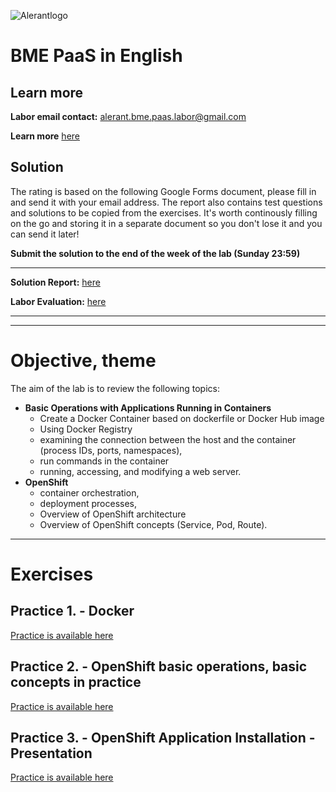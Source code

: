 ![Alerantlogo](https://www.alerant.hu/img/logo.svg)
# BME PaaS in English
## Learn more
**Labor email contact:** alerant.bme.paas.labor@gmail.com

**Learn more** [here](docs/Tudnivalok.md)

## Solution
The rating is based on the following Google Forms document, please fill in and send it with your  email address.
The report also contains test questions and solutions to be copied from the exercises. It's worth continously filling on the go and storing it in a separate document so you don't lose it and you can send it later!

**Submit the solution to the end of the week of the lab (Sunday 23:59)**

---
**Solution Report:** [here](https://docs.google.com/forms/d/e/1FAIpQLScBZvVxk4YBLK4rNpDLmailXvH94WrWFZrmSd_79YNCrVsgHA/viewform?usp=sf_link)

**Labor Evaluation:** [here](https://docs.google.com/forms/d/e/1FAIpQLSe-DAhaU2S1IrZKBChSlLnq-IvkD1veEQGi_yx0zLQhYkh40w/viewform?usp=sf_link)


---

---
# Objective, theme
The aim of the lab is to review the following topics:
- **Basic Operations with Applications Running in Containers**
  - Create a Docker Container based on dockerfile or Docker Hub image
  - Using Docker Registry
  - examining the connection between the host and the container (process IDs, ports, namespaces),
  - run commands in the container
  - running, accessing, and modifying a web server.
- **OpenShift**
  - container orchestration,
  - deployment processes,
  - Overview of OpenShift architecture
  - Overview of OpenShift concepts (Service, Pod, Route).
---

# Exercises
## Practice 1. - Docker
[Practice is available here](docs/Gyakorlat1.md)
## Practice 2. - OpenShift basic operations, basic concepts in practice
[Practice is available here](docs/Gyakorlat2.md)
## Practice 3. - OpenShift Application Installation - Presentation
[Practice is available here](docs/Gyakorlat3.md)

